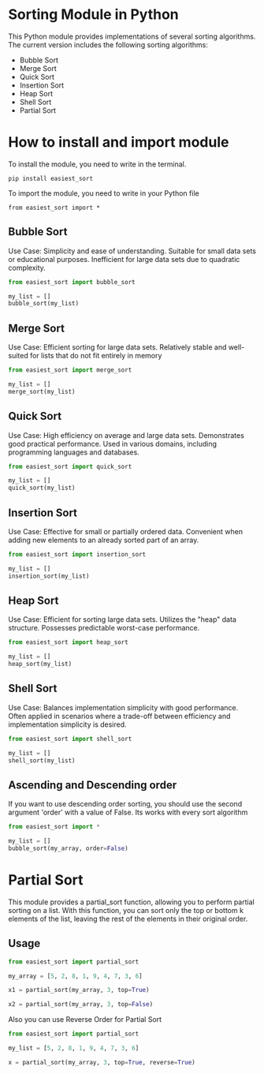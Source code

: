 # Sorting Module in Python

This Python module provides implementations of several sorting algorithms. The current version includes the following sorting algorithms:

- Bubble Sort
- Merge Sort
- Quick Sort
- Insertion Sort
- Heap Sort
- Shell Sort
- Partial Sort

# How to install and import module 

To install the module, you need to write in the terminal.

```
pip install easiest_sort
```

To import the module, you need to write in your Python file

```
from easiest_sort import *
```


## Bubble Sort

Use Case: Simplicity and ease of understanding. Suitable for small data sets or educational purposes. Inefficient for large data sets due to quadratic complexity.

```python
from easiest_sort import bubble_sort

my_list = []
bubble_sort(my_list)
```

## Merge Sort

Use Case: Efficient sorting for large data sets. Relatively stable and well-suited for lists that do not fit entirely in memory

```python
from easiest_sort import merge_sort

my_list = []
merge_sort(my_list)
```

## Quick Sort

Use Case: High efficiency on average and large data sets. Demonstrates good practical performance. Used in various domains, including programming languages and databases.

```python
from easiest_sort import quick_sort

my_list = []
quick_sort(my_list)
```
## Insertion Sort

Use Case: Effective for small or partially ordered data. Convenient when adding new elements to an already sorted part of an array.

```python
from easiest_sort import insertion_sort

my_list = []
insertion_sort(my_list)
```

## Heap Sort

Use Case: Efficient for sorting large data sets. Utilizes the "heap" data structure. Possesses predictable worst-case performance.

```python
from easiest_sort import heap_sort

my_list = []
heap_sort(my_list)
```

## Shell Sort

Use Case: Balances implementation simplicity with good performance. Often applied in scenarios where a trade-off between efficiency and implementation simplicity is desired.

```python
from easiest_sort import shell_sort

my_list = []
shell_sort(my_list)
```


## Ascending and Descending order

If you want to use descending order sorting, you should use the second argument 'order' with a value of False. Its works with every sort algorithm


```python
from easiest_sort import *

my_list = []
bubble_sort(my_array, order=False)
```



# Partial Sort 

This module provides a partial_sort function, allowing you to perform partial sorting on a list. With this function, you can sort only the top or bottom k elements of the list, leaving the rest of the elements in their original order.

## Usage

```python
from easiest_sort import partial_sort

my_array = [5, 2, 8, 1, 9, 4, 7, 3, 6]

x1 = partial_sort(my_array, 3, top=True)

x2 = partial_sort(my_array, 3, top=False)
```

Also you can use Reverse Order for Partial Sort

```python
from easiest_sort import partial_sort

my_list = [5, 2, 8, 1, 9, 4, 7, 3, 6]

x = partial_sort(my_array, 3, top=True, reverse=True)
```



